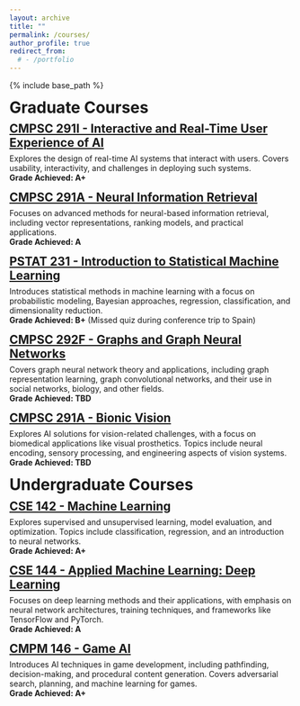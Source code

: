 ```yaml
---
layout: archive
title: ""
permalink: /courses/
author_profile: true
redirect_from:
  # - /portfolio
---
```

{% include base_path %}
<!-- <hr>  -->

<style>

  p {
      display: block;
      margin-block-start: .5em;
  }

  h1 {
      /* font-size: 1.25em; */
      margin: 0.2em 0 0.3em;
  }

  h2 {
      /* font-size: 1.25em; */
      margin: 0.2em 0 0.2em;
  }

  body {
      padding: 60px 0 0;
  }

  .author__bio {
      padding-right: 70px;
  }

  .project-container {
    display: flex;
    gap: 2rem;
    margin-bottom: 2rem;
    align-items: center;
    flex-wrap: wrap;
  }

  /* @media (max-width: 768px) {
    .project-container {
      flex-direction: column;
    }

    .project-image, .project-content {
      max-width: 100%;
    }

    .project-image {
      margin-bottom: 1rem;
    }
  } */

    @media (max-width: 768px) {
      .project-container {
        flex-direction: column;
      }

      .project-image, .project-content {
        max-width: 100%;
      }

      .project-image {
        display: none; /* Hide all images */
      }
    }
</style>


<h1>Graduate Courses</h1>
<h2 id="cmpsc291i">
  <a href="https://cs.ucsb.edu/education/courses/special-topics-seminars/special-topics-course/cmpsc-291i-interactive-and-real" target="_blank">
    CMPSC 291I - Interactive and Real-Time User Experience of AI
  </a>
</h2>
<p>
  Explores the design of real-time AI systems that interact with users. Covers usability, interactivity, and challenges in deploying such systems.
  <br><strong>Grade Achieved: A+ </strong>
</p>

<h2 id="cmpsc291a">
  <a href="https://cs.ucsb.edu/education/courses/special-topics-seminars/special-topics-course/cmpsc-291a-neural-information" target="_blank">
    CMPSC 291A - Neural Information Retrieval
  </a>
</h2>
<p>
Focuses on advanced methods for neural-based information retrieval, including vector representations, ranking models, and practical applications.
<br><strong>Grade Achieved: A </strong>
</p>

<h2 id="pstat231">
  <a href="https://catalog.ucsb.edu/courses/PSTAT%20231" target="_blank">
    PSTAT 231 - Introduction to Statistical Machine Learning
  </a>
</h2>
<p>
  Introduces statistical methods in machine learning with a focus on probabilistic modeling, Bayesian approaches, regression, classification, and dimensionality reduction.
  <br><strong>Grade Achieved: B+</strong> (Missed quiz during conference trip to Spain)
</p>

<h2 id="cmpsc292f">
  <a href="https://cs.ucsb.edu/education/courses/special-topics-seminars/cmpsc-292f-graphs-and-graph-neural-networks" target="_blank">
    CMPSC 292F - Graphs and Graph Neural Networks
  </a>
</h2>
<p>  Covers graph neural network theory and applications, including graph representation learning, graph convolutional networks, and their use in social networks, biology, and other fields.
  <br><strong>Grade Achieved: TBD</strong>
</p>

<h2 id="bionicvision">
  <a href="https://cs.ucsb.edu/education/courses/special-topics-seminars/special-topics-course/cmpsc-291a-bionic-vision-0" target="_blank">
    CMPSC 291A - Bionic Vision
  </a>
</h2>
<p>  Explores AI solutions for vision-related challenges, with a focus on biomedical applications like visual prosthetics. Topics include neural encoding, sensory processing, and engineering aspects of vision systems.
  <br><strong>Grade Achieved: TBD</strong>
</p>

<h1>Undergraduate Courses</h1>



<h2 id="cse142">
  <a href="https://courses.engineering.ucsc.edu/courses/cse142" target="_blank">
    CSE 142 - Machine Learning
  </a>
</h2>
<p>  Explores supervised and unsupervised learning, model evaluation, and optimization. Topics include classification, regression, and an introduction to neural networks.
  <br><strong>Grade Achieved: A+</strong>
</p>

<h2 id="cse144">
  <a href="https://courses.engineering.ucsc.edu/courses/cse144" target="_blank">
    CSE 144 - Applied Machine Learning: Deep Learning
  </a>
</h2>
<p> Focuses on deep learning methods and their applications, with emphasis on neural network architectures, training techniques, and frameworks like TensorFlow and PyTorch.
  <br><strong>Grade Achieved: A</strong>
</p>

<h2 id="cmpm146">
  <a href="https://courses.engineering.ucsc.edu/courses/cmpm146" target="_blank">
    CMPM 146 - Game AI
  </a>
</h2>
<p>  Introduces AI techniques in game development, including pathfinding, decision-making, and procedural content generation. Covers adversarial search, planning, and machine learning for games.
  <br><strong>Grade Achieved: A+</strong>
</p>

<link rel="stylesheet" href="https://cdnjs.cloudflare.com/ajax/libs/font-awesome/5.15.4/css/all.min.css">
